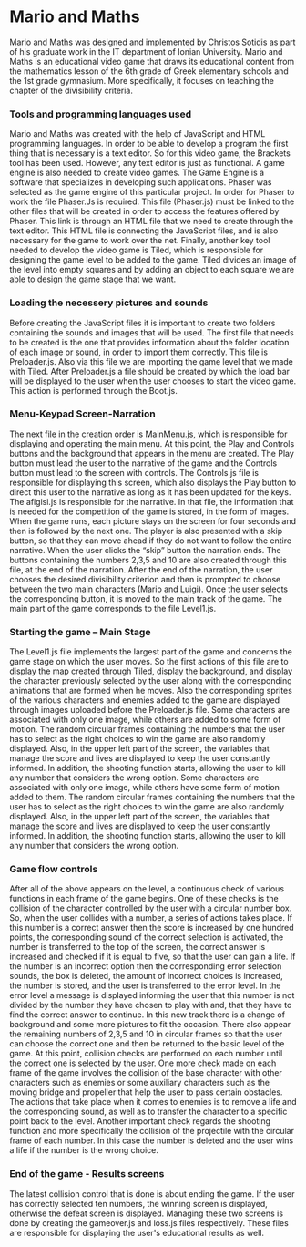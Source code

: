
#                                                    
#                                                   Mario and Maths

Mario and Maths was designed and implemented by Christos Sotidis as part of his graduate work in the IT department of Ionian University. Mario and Maths is an educational video game that draws its educational content from the mathematics lesson of the 6th grade of Greek elementary schools and the 1st grade gymnasium. More specifically, it focuses on teaching the chapter of the divisibility criteria.

### Tools and programming languages used

Mario and Maths was created with the help of JavaScript and HTML programming languages. In order to be able to develop a program the first thing that is necessary is a text editor. So for this video game, the Brackets tool has been used. However, any text editor is just as functional. A game engine is also needed to create video games. The Game Engine is a software that specializes in developing such applications. Phaser was selected as the game engine of this particular project. In order for Phaser to work the file Phaser.Js is required. This file (Phaser.js) must be linked to the other files that will be created in order to access the features offered by Phaser. This link is through an HTML file that we need to create through the text editor. This HTML file is connecting the JavaScript files, and is also necessary for the game to work over the net. Finally, another key tool needed to develop the video game is Tiled, which is responsible for designing the game level to be added to the game. Tiled divides an image of the level into empty squares and by adding an object to each square we are able to design the game stage that we want.

### Loading the necessery pictures and sounds

Before creating the JavaScript files it is important to create two folders containing the sounds and images that will be used. The first file that needs to be created is the one that provides information about the folder location of each image or sound, in order to import them correctly. This file is Preloader.js. Also via this file we are importing the game level that we made with Tiled. After Preloader.js a file should be created by which the load bar will be displayed to the user when the user chooses to start the video game. This action is performed through the Boot.js.

### Menu-Keypad Screen-Narration

The next file in the creation order is MainMenu.js, which is responsible for displaying and operating the main menu. At this point, the Play and Controls buttons and the background that appears in the menu are created. The Play button must lead the user to the narrative of the game and the Controls button must lead to the screen with controls. The Controls.js file is responsible for displaying this screen, which also displays the Play button to direct this user to the narrative as long as it has been updated for the keys. The afigisi.js is responsible for the narrative. In that file, the information that is needed for the competition of the game is stored, in the form of images. When the game runs, each picture stays on the screen for four seconds and then is followed by the next one. The player is also presented with a skip button, so that they can move ahead if they do not want to follow the entire narrative. When the user clicks the “skip” button the narration ends. The buttons containing the numbers 2,3,5 and 10 are also created through this file, at the end of the narration. After the end of the narration, the user chooses the desired divisibility criterion and then is prompted to choose between the two main characters (Mario and Luigi). Once the user selects the corresponding button, it is moved to the main track of the game. The main part of the game corresponds to the file Level1.js.




### Starting the game – Main Stage

The Level1.js file implements the largest part of the game and concerns the game stage on which the user moves. So the first actions of this file are to display the map created through Tiled, display the background, and display the character previously selected by the user along with the corresponding animations that are formed when he moves. Also the corresponding sprites of the various characters and enemies added to the game are displayed through images uploaded before the Preloader.js file. Some characters are associated with only one image, while others are added to some form of motion. The random circular frames containing the numbers that the user has to select as the right choices to win the game are also randomly displayed. Also, in the upper left part of the screen, the variables that manage the score and lives are displayed to keep the user constantly informed. In addition, the shooting function starts, allowing the user to kill any number that considers the wrong option.
Some characters are associated with only one image, while others have some form of motion added to them. The random circular frames containing the numbers that the user has to select as the right choices to win the game are also randomly displayed. Also, in the upper left part of the screen, the variables that manage the score and lives are displayed to keep the user constantly informed. In addition, the shooting function starts, allowing the user to kill any number that considers the wrong option.

### Game flow controls

After all of the above appears on the level, a continuous check of various functions in each frame of the game begins. One of these checks is the collision of the character controlled by the user with a circular number box. So, when the user collides with a number, a series of actions takes place. If this number is a correct answer then the score is increased by one hundred points, the corresponding sound of the correct selection is activated, the number is transferred to the top of the screen, the correct answer is increased and checked if it is equal to five, so that the user can gain a life. If the number is an incorrect option then the corresponding error selection sounds, the box is deleted, the amount of incorrect choices is increased, the number is stored, and the user is transferred to the error level. In the error level a message is displayed informing the user that this number is not divided by the number they have chosen to play with and, that they have to find the correct answer to continue. In this new track there is a change of background and some more pictures to fit the occasion. There also appear the remaining numbers of 2,3,5 and 10 in circular frames so that the user can choose the correct one and then be returned to the basic level of the game. At this point, collision checks are performed on each number until the correct one is selected by the user. One more check made on each frame of the game involves the collision of the base character with other characters such as enemies or some auxiliary characters such as the moving bridge and propeller that help the user to pass certain obstacles. The actions that take place when it comes to enemies is to remove a life and the corresponding sound, as well as to transfer the character to a specific point back to the level. Another important check regards the shooting function and more specifically the collision of the projectile with the circular frame of each number. In this case the number is deleted and the user wins a life if the number is the wrong choice.


### End of the game - Results screens

The latest collision control that is done is about ending the game. If the user has correctly selected ten numbers, the winning screen is displayed, otherwise the defeat screen is displayed. Managing these two screens is done by creating the gameover.js and loss.js files respectively. These files are responsible for displaying the user's educational results as well.

